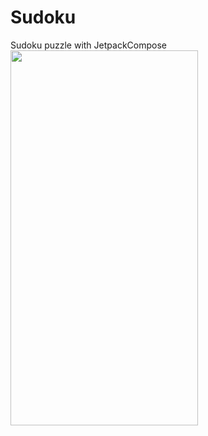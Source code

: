 # Sudoku
Sudoku puzzle with JetpackCompose
<img src="[https://user-images.githubusercontent.com/10692245/209566848-00307a0a-46bb-48ab-8dfe-cd3e7ef7c5d0.gif](https://user-images.githubusercontent.com/10692245/209812118-47309ab2-ad43-48b4-b580-60db05726ee6.gif)" width="300" height="600"/>

